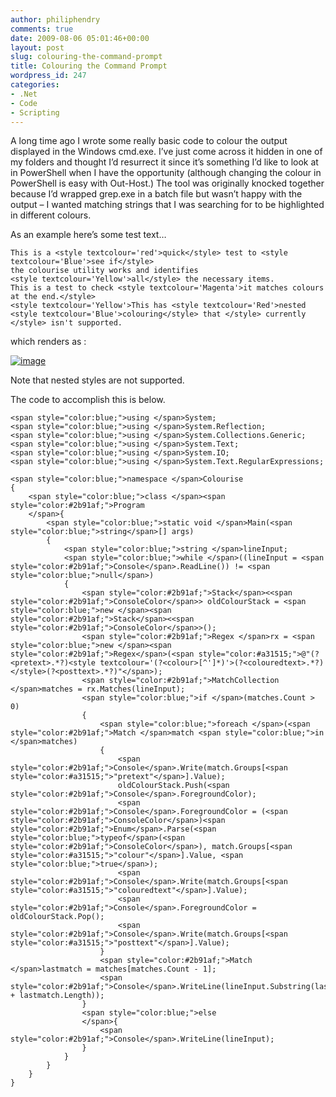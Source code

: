 ```yaml
---
author: philiphendry
comments: true
date: 2009-08-06 05:01:46+00:00
layout: post
slug: colouring-the-command-prompt
title: Colouring the Command Prompt
wordpress_id: 247
categories:
- .Net
- Code
- Scripting
---
```


A long time ago I wrote some really basic code to colour the output displayed in the Windows cmd.exe. I’ve just come across it hidden in one of my folders and thought I’d resurrect it since it’s something I’d like to look at in PowerShell when I have the opportunity (although changing the colour in PowerShell is easy with Out-Host.) The tool was originally knocked together because I’d wrapped grep.exe in a batch file but wasn’t happy with the output – I wanted matching strings that I was searching for to be highlighted in different colours.

 

As an example here’s some test text…

 
    
    This is a <style textcolour='red'>quick</style> test to <style textcolour='Blue'>see if</style>
    the colourise utility works and identifies
    <style textcolour='Yellow'>all</style> the necessary items.
    This is a test to check <style textcolour='Magenta'>it matches colours at the end.</style>
    <style textcolour='Yellow'>This has <style textcolour='Red'>nested <style textcolour='Blue'>colouring</style> that </style> currently </style> isn't supported.


[](http://11011.net/software/vspaste)



















































































which renders as :





[![image](http://philiphendry.files.wordpress.com/2009/08/image_thumb.png)](http://philiphendry.files.wordpress.com/2009/08/image.png)





Note that nested styles are not supported.





The code to accomplish this is below.








    
    <span style="color:blue;">using </span>System;
    <span style="color:blue;">using </span>System.Reflection;
    <span style="color:blue;">using </span>System.Collections.Generic;
    <span style="color:blue;">using </span>System.Text;
    <span style="color:blue;">using </span>System.IO;
    <span style="color:blue;">using </span>System.Text.RegularExpressions;
    
    <span style="color:blue;">namespace </span>Colourise
    {
        <span style="color:blue;">class </span><span style="color:#2b91af;">Program
        </span>{
            <span style="color:blue;">static void </span>Main(<span style="color:blue;">string</span>[] args)
            {
                <span style="color:blue;">string </span>lineInput;
                <span style="color:blue;">while </span>((lineInput = <span style="color:#2b91af;">Console</span>.ReadLine()) != <span style="color:blue;">null</span>)
                {
                    <span style="color:#2b91af;">Stack</span><<span style="color:#2b91af;">ConsoleColor</span>> oldColourStack = <span style="color:blue;">new </span><span style="color:#2b91af;">Stack</span><<span style="color:#2b91af;">ConsoleColor</span>>();
                    <span style="color:#2b91af;">Regex </span>rx = <span style="color:blue;">new </span><span style="color:#2b91af;">Regex</span>(<span style="color:#a31515;">@"(?<pretext>.*?)<style textcolour='(?<colour>[^']*)'>(?<colouredtext>.*?)</style>(?<posttext>.*?)"</span>);
                    <span style="color:#2b91af;">MatchCollection </span>matches = rx.Matches(lineInput);
                    <span style="color:blue;">if </span>(matches.Count > 0)
                    {
                        <span style="color:blue;">foreach </span>(<span style="color:#2b91af;">Match </span>match <span style="color:blue;">in </span>matches)
                        {
                            <span style="color:#2b91af;">Console</span>.Write(match.Groups[<span style="color:#a31515;">"pretext"</span>].Value);
                            oldColourStack.Push(<span style="color:#2b91af;">Console</span>.ForegroundColor);
                            <span style="color:#2b91af;">Console</span>.ForegroundColor = (<span style="color:#2b91af;">ConsoleColor</span>)<span style="color:#2b91af;">Enum</span>.Parse(<span style="color:blue;">typeof</span>(<span style="color:#2b91af;">ConsoleColor</span>), match.Groups[<span style="color:#a31515;">"colour"</span>].Value, <span style="color:blue;">true</span>);
                            <span style="color:#2b91af;">Console</span>.Write(match.Groups[<span style="color:#a31515;">"colouredtext"</span>].Value);
                            <span style="color:#2b91af;">Console</span>.ForegroundColor = oldColourStack.Pop();
                            <span style="color:#2b91af;">Console</span>.Write(match.Groups[<span style="color:#a31515;">"posttext"</span>].Value);
                        }
                        <span style="color:#2b91af;">Match </span>lastmatch = matches[matches.Count - 1];
                        <span style="color:#2b91af;">Console</span>.WriteLine(lineInput.Substring(lastmatch.Index + lastmatch.Length));
                    }
                    <span style="color:blue;">else
                    </span>{
                        <span style="color:#2b91af;">Console</span>.WriteLine(lineInput);
                    }
                }
            }
        }
    }


[](http://11011.net/software/vspaste)
